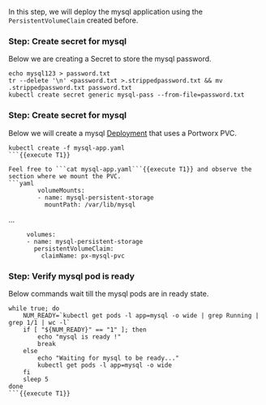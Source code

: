 In this step, we will deploy the mysql application using the `PersistentVolumeClaim` created before.

### Step: Create secret for mysql

Below we are creating a Secret to store the mysql password.
```
echo mysql123 > password.txt
tr --delete '\n' <password.txt >.strippedpassword.txt && mv .strippedpassword.txt password.txt
kubectl create secret generic mysql-pass --from-file=password.txt
```

### Step: Create secret for mysql
Below we will create a mysql [Deployment](https://kubernetes.io/docs/concepts/workloads/controllers/deployment/) that uses a Portworx PVC.
```
kubectl create -f mysql-app.yaml
```{{execute T1}}

Feel free to ```cat mysql-app.yaml```{{execute T1}} and observe the section where we mount the PVC.
```yaml
        volumeMounts:
        - name: mysql-persistent-storage
          mountPath: /var/lib/mysql
 ```
 ...

 ```         
      volumes:
      - name: mysql-persistent-storage
        persistentVolumeClaim:
          claimName: px-mysql-pvc
```


### Step: Verify mysql pod is ready

Below commands wait till the mysql pods are in ready state.
```
while true; do
    NUM_READY=`kubectl get pods -l app=mysql -o wide | grep Running | grep 1/1 | wc -l`
    if [ "${NUM_READY}" == "1" ]; then
        echo "mysql is ready !"
        break
    else
        echo "Waiting for mysql to be ready..."
        kubectl get pods -l app=mysql -o wide
    fi
    sleep 5
done
```{{execute T1}}
